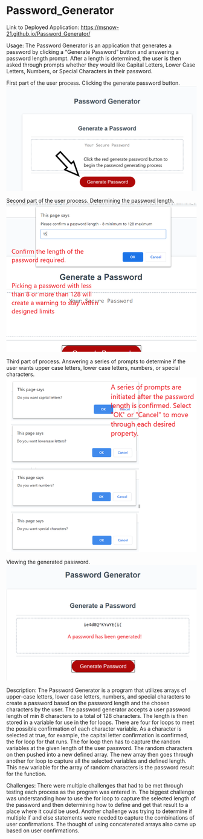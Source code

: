 # Password_Generator

Link to Deployed Application: https://msnow-21.github.io/Password_Generator/

Usage: The Password Generator is an application that generates a password by clicking a “Generate Password” button and answering a password length prompt. After a length is determined, the user is then asked through prompts whether they would like Capital Letters, Lower Case Letters, Numbers, or Special Characters in their password.

First part of the user process. Clicking the generate password button.
![](imgs/generatepasswordbtn.png)



Second part of the user process. Determining the password length.
![](imgs/passwordlengthconf.png)



Third part of process. Answering a series of prompts to determine if the user wants upper case letters, lower case letters, numbers, or special characters.
![](imgs/propertyprompts.png)



Viewing the generated password.
![](imgs/passwordresult.png)



Description:
The Password Generator is a program that utilizes arrays of upper-case letters, lower case letters, numbers, and special characters to create a password based on the password length and the chosen characters by the user. The password generator accepts a user password length of min 8 characters to a total of 128 characters. The length is then stored in a variable for use in the for loops. There are four for loops to meet the possible confirmation of each character variable. As a character is selected at true, for example, the capital letter confirmation is confirmed, the for loop for that runs. The for loop then has to capture the random variables at the given length of the user password. The random characters on then pushed into a new defined array. The new array then goes through another for loop to capture all the selected variables and defined length. This new variable for the array of random characters is the password result for the function.

Challenges:
There were multiple challenges that had to be met through testing each process as the program was entered in. The biggest challenge was understanding how to use the for loop to capture the selected length of the password and then determining how to define and get that result to a place where it could be used. Another challenge was trying to determine if multiple if and else statements were needed to capture the combinations of user confirmations. The thought of using concatenated arrays also came up based on user confirmations.

